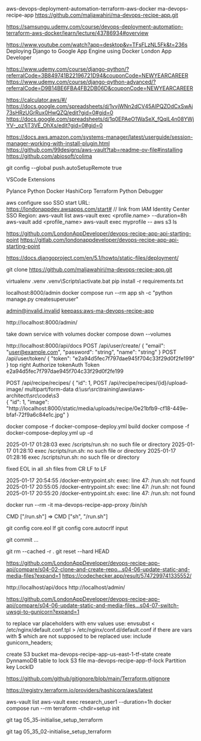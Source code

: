aws-devops-deployment-automation-terraform-aws-docker
ma-devops-recipe-app
https://github.com/maljawahiri/ma-devops-recipe-app.git 

https://samsungu.udemy.com/course/devops-deployment-automation-terraform-aws-docker/learn/lecture/43786934#overview

https://www.youtube.com/watch?app=desktop&v=TFsFLzNL5Fk&t=236s
Deploying Django to Google App Engine using Docker
London App Developer

https://www.udemy.com/course/django-python/?referralCode=3B849741B22196721D94&couponCode=NEWYEARCAREER
https://www.udemy.com/course/django-python-advanced/?referralCode=D9B14BE6FBA4FB2DB06D&couponCode=NEWYEARCAREER

https://calculator.aws/#/
https://docs.google.com/spreadsheets/d/1vvjWNn2dCV45AlPQZOdCxSwAj73sHRzUGrRux0HwQZQ/edit?gid=0#gid=0
https://docs.google.com/spreadsheets/d/1q0EPAeO1WaSeX_fQqIL4n08YWjYV-_oz1jT3VE_OhXs/edit?gid=0#gid=0


https://docs.aws.amazon.com/systems-manager/latest/userguide/session-manager-working-with-install-plugin.html
https://github.com/99designs/aws-vault?tab=readme-ov-file#installing
https://github.com/abiosoft/colima

git config --global push.autoSetupRemote true

VSCode Extensions

Pylance
Python
Docker
HashiCorp Terraform
Python Debugger

>

aws configure sso
SSO start URL: https://londonappdev.awsapps.com/start# // link from IAM Identity Center
SSO Region: <region used for IAM Identity Center>
aws-vault list
aws-vault exec <profile.name> --duration=8h
aws-vault add <profile_name>
aws-vault exec myprofile -- aws s3 ls

https://github.com/LondonAppDeveloper/devops-recipe-app-api-starting-point
https://gitlab.com/londonappdeveloper/devops-recipe-app-api-starting-point

https://docs.djangoproject.com/en/5.1/howto/static-files/deployment/

git clone https://github.com/maljawahiri/ma-devops-recipe-app.git

virtualenv .venv
.venv\Scripts\activate.bat
pip install -r requirements.txt

localhost:8000/admin
docker compose run --rm app sh -c "python manage.py createsuperuser"

admin@invalid.invalid
<keepass:aws-ma-devops-recipe-app>

http://localhost:8000/admin/

take down service with volumes
docker compose down --volumes

http://localhost:8000/api/docs
POST
/api/user/create/
{
  "email": "user@example.com",
  "password": "string",
  "name": "string"
}
POST
/api/user/token/
{
  "token": "e2a94d5fec7f797dae945f704c33f29d0f2fe199"
}
top right
Authorize
tokenAuth
Token e2a94d5fec7f797dae945f704c33f29d0f2fe199

POST
/api/recipe/recipes/
{
  "id": 1,
POST
/api/recipe/recipes/{id}/upload-image/
multipart/form-data
d:\usr\src\training\aws\aws-architect\src\code\s3\
{
  "id": 1,
  "image": "http://localhost:8000/static/media/uploads/recipe/0e21bfb9-cf18-449e-bfaf-72f9a6c84e1c.jpg"
}

docker compose -f docker-compose-deploy.yml build
docker compose -f docker-compose-deploy.yml up -d

2025-01-17 01:28:03 exec /scripts/run.sh: no such file or directory
2025-01-17 01:28:10 exec /scripts/run.sh: no such file or directory
2025-01-17 01:28:16 exec /scripts/run.sh: no such file or directory

fixed EOL in all .sh files from CR LF to LF

2025-01-17 20:54:55 /docker-entrypoint.sh: exec: line 47: /run.sh: not found
2025-01-17 20:55:05 /docker-entrypoint.sh: exec: line 47: /run.sh: not found
2025-01-17 20:55:20 /docker-entrypoint.sh: exec: line 47: /run.sh: not found

docker run --rm -it ma-devops-recipe-app-proxy /bin/sh

CMD ["/run.sh"] => CMD ["sh", "/run.sh"]

git config core.eol lf
git config core.autocrlf input

git commit ...

git rm --cached -r .
git reset --hard HEAD

https://github.com/LondonAppDeveloper/devops-recipe-app-api/compare/s04-02-clone-and-create-repo...s04-06-update-static-and-media-files?expand=1
https://codechecker.app/result/5747299741335552/

http://localhost/api/docs
http://localhost/admin/

https://github.com/LondonAppDeveloper/devops-recipe-app-api/compare/s04-06-update-static-and-media-files...s04-07-switch-uwsgi-to-gunicorn?expand=1

to replace var placeholders with env values use:
envsubst < /etc/nginx/default.conf.tpl > /etc/nginx/conf.d/default.conf
if there are vars with $ which are not supposed to be replaced use:
        include              gunicorn_headers;

>

create S3 bucket
ma-devops-recipe-app-us-east-1-tf-state
create DynnamoDB table to lock S3 file
ma-devops-recipe-app-tf-lock
Partition key
LockID

>

https://github.com/github/gitignore/blob/main/Terraform.gitignore

https://registry.terraform.io/providers/hashicorp/aws/latest

aws-vault list
aws-vault exec research_user1 --duration=1h
docker compose run --rm terraform -chdir=setup init

git tag 05_35-initialise_setup_terraform

git tag 05_35_02-initialise_setup_terraform

